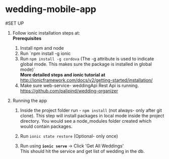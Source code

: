 # wedding-mobile-app

#SET UP
  1. Follow ionic installation steps at:  
    __Prerequisites__ 
       1. Install npm and node  
       2. Run `npm install -g ionic 
       3. Run `npm install -g cordova`
       (The -g attribute is used to indicate global mode. This makes sure the package is installed in global mode)`  
      __More detailed steps and ionic tutorial at__ 
      <http://ionicframework.com/docs/v2/getting-started/installation/>  
       4. Make sure web-service- weddingApi Rest Api is running.  
            <https://github.com/palipind/wedding-organizer>

  2. Running the app  
      1. Inside the project folder run - `npm install` (not always- only after git clone). This step will install packages in   local mode inside the project directory. You would see a node_modules folder created which would contain packages.
      2. Run `ionic state restore` (Optional- only once)  
      
      3. Run using __`ionic serve`__ -> Click 'Get All Weddings'  
      This should hit the service and get list of wedding in the db.
